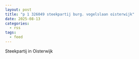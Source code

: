 ```yaml
---
layout: post
title: "p 1 326049 steekpartij burg. vogelslaan oisterwijk"
date: 2025-08-13
categories: 
  - rss
tags: 
  - feed
---
```


Steekpartij in Oisterwijk
